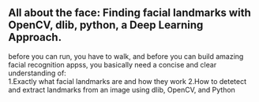 ## All about the face: Finding facial landmarks with OpenCV, dlib, python, a Deep Learning Approach.
before you can run, you have to walk, and before you can build amazing facial recognition appss, you basically need a concise and clear understanding of: <br />
	1.Exactly what facial landmarks  are and how they work
	2.How to detetect and extract landmarks from an image using dlib, OpenCV, and Python

